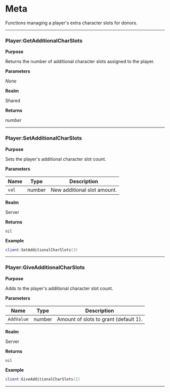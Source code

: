 # Meta

Functions managing a player's extra character slots for donors.

---

### Player:GetAdditionalCharSlots

**Purpose**

Returns the number of additional character slots assigned to the player.

**Parameters**

*None*

**Realm**

Shared

**Returns**

*number*

---

### Player:SetAdditionalCharSlots

**Purpose**

Sets the player's additional character slot count.

**Parameters**

| Name | Type   | Description                 |
| ---- | ------ | --------------------------- |
| `val` | number | New additional slot amount. |

**Realm**

Server

**Returns**

`nil`

**Example**

```lua
client:SetAdditionalCharSlots(3)
```

---

### Player:GiveAdditionalCharSlots

**Purpose**

Adds to the player's additional character slot count.

**Parameters**

| Name      | Type   | Description                            |
| --------- | ------ | -------------------------------------- |
| `AddValue` | number | Amount of slots to grant (default 1). |

**Realm**

Server

**Returns**

`nil`

**Example**

```lua
client:GiveAdditionalCharSlots(2)
```

---
